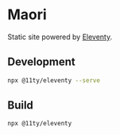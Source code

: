 # Maori

Static site powered by [Eleventy](https://www.11ty.dev/).

## Development

```bash
npx @11ty/eleventy --serve
```

## Build

```bash
npx @11ty/eleventy
```

